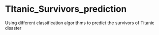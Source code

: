 # TItanic_Survivors_prediction
Using different classification algorithms to predict the survivors of Titanic disaster
